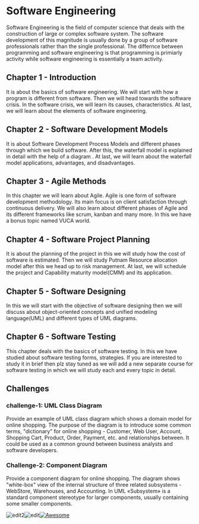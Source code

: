 # Software Engineering

Software Engineering is the field of computer science that deals with the construction of large or complex software system. The software development of this magnitude is usually done by a group of software professionals rather than the single professional. The differnce between programming and software engineering is that programming is primiarly activity while software engineering is essentially a team activity.


## Chapter 1 - Introduction

It is about the basics of software engineering. We will start with how a program is different from software. Then we will head towards the software crisis. In the software crisis, we will learn its causes, characteristics. At last, we will learn about the elements of software engineering.

## Chapter 2 - Software Development Models

It is about Software Development Process Models and different phases through which we build software. After this, the waterfall model is explained in detail with the help of a diagram . At last, we will learn about the waterfall model applications, advantages, and disadvantages.

## Chapter 3 -  Agile Methods

In this chapter we will learn about Agile. Agile is one form of software development methodology. Its main focus is on client satisfaction through continuous delivery. We will also learn about different phases of Agile and its different frameworks like scrum, kanban and many more. In this we have a bonus topic named VUCA world.

## Chapter 4 - Software Project Planning

It is about the planning of the project in this we will study how the cost of software is estimated. Then we will study Putnam Resource allocation model after this we head up to risk management. At last, we will schedule the project and Capability maturity model(CMM) and its application. 

## Chapter 5 - Software Designing

In this we will start with the objective of software designing then we will discuss about object-oriented concepts and unified modeling language(UML) and different types of UML diagrams. 

## Chapter 6 - Software Testing
This chapter deals with the basics of software testing.  In this we have studied about software testing forms, strategies. If you are interested to study it in brief then plz stay tuned as we will add a new separate course for software testing in which we will study each and every topic in detail.

## Challenges
### challenge-1: UML Class Diagram

Provide an example of UML class diagram which shows a domain model for online shopping. The purpose of the diagram is to introduce some common terms, "dictionary" for online shopping - Customer, Web User, Account, Shopping Cart, Product, Order, Payment, etc. and relationships between. It could be used as a common ground between business analysts and software developers.

### Challenge-2: Component Diagram
Provide a component diagram for online shopping. The diagram shows "white-box" view of the internal structure of three related subsystems - WebStore, Warehouses, and Accounting. In UML «Subsystem» is a standard component stereotype for larger components, usually containing some smaller components.

![edit2](https://img.shields.io/static/v1?label=Introduction&message=Software-Engineering&color=orange)![edit](https://img.shields.io/static/v1?label=PRs&message=Welcome&color=<COLOR>)[![Awesome](https://cdn.rawgit.com/sindresorhus/awesome/d7305f38d29fed78fa85652e3a63e154dd8e8829/media/badge.svg)](https://github.com/sindresorhus/awesome#readme)
